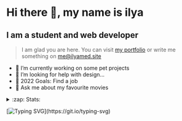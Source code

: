 # Hi there 👋, my name is ilya
## I am a student and web developer
<!-- ![I am a student and web developer](https://i.pinimg.com/originals/b9/ba/44/b9ba446cca2bb06ff1a8d49fd46581ed.jpg) -->

>I am glad you are here. You can visit [my portfolio](https://ilyamed.site/) or write me something on me@ilyamed.site 

- 🔭 I’m currently working on some pet projects
- 🤔 I’m looking for help with design...
- 🥅 2022 Goals: Find a job
- 💬 Ask me about my favourite movies 

<details>
  <summary>:zap: Stats:</summary>
<p><!-- https://github.com/anmol098/waka-readme-stats -->
  
<!--START_SECTION:waka-->
![Profile Views](http://img.shields.io/badge/Profile%20Views-56-blue)

**🐱 My GitHub Data** 

> 🏆 94 Contributions in the Year 2022
 > 
> 📦 61.0 kB Used in GitHub's Storage 
 > 
> 💼 Opted to Hire
 > 
> 📜 13 Public Repositories 
 > 
> 🔑 2 Private Repositories  
 > 
**I'm a Night 🦉** 

```text
🌞 Morning    33 commits     ███░░░░░░░░░░░░░░░░░░░░░░   13.58% 
🌆 Daytime    55 commits     █████░░░░░░░░░░░░░░░░░░░░   22.63% 
🌃 Evening    101 commits    ██████████░░░░░░░░░░░░░░░   41.56% 
🌙 Night      54 commits     █████░░░░░░░░░░░░░░░░░░░░   22.22%

```


📊 **This Week I Spent My Time On** 

```text
⌚︎ Time Zone: Europe/Moscow

💬 Programming Languages: 
JavaScript               9 hrs 41 mins       ██████████░░░░░░░░░░░░░░░   43.29% 
SCSS                     6 hrs 36 mins       ███████░░░░░░░░░░░░░░░░░░   29.51% 
C++                      3 hrs 54 mins       ████░░░░░░░░░░░░░░░░░░░░░   17.42% 
JSON                     1 hr 19 mins        █░░░░░░░░░░░░░░░░░░░░░░░░   5.95% 
HTML                     41 mins             ░░░░░░░░░░░░░░░░░░░░░░░░░   3.11%

🔥 Editors: 
VS Code                  18 hrs 30 mins      ████████████████████░░░░░   82.58% 
Visual Studio            3 hrs 54 mins       ████░░░░░░░░░░░░░░░░░░░░░   17.42%

🐱‍💻 Projects: 
RTUITLab_Recruit         13 hrs 18 mins      ██████████████░░░░░░░░░░░   59.39% 
my_portfolio             5 hrs 9 mins        █████░░░░░░░░░░░░░░░░░░░░   23.02% 
homework_siaod           3 hrs 54 mins       ████░░░░░░░░░░░░░░░░░░░░░   17.42% 
Unknown Project          2 mins              ░░░░░░░░░░░░░░░░░░░░░░░░░   0.18%

```


 Last Updated on 04/03/2022 18:44:56 UTC
<!--END_SECTION:waka-->
  
![GitHub stats](https://github-readme-stats.vercel.app/api?username=Terro216&show_icons=true&theme=darcula)  
</p>
</details>

[![Typing SVG](https://readme-typing-svg.herokuapp.com?color=%23204829&duration=7000&lines=Wake+up%2C+Neo...)](https://git.io/typing-svg)
